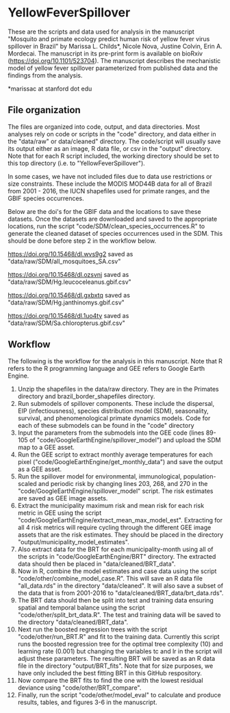 # YellowFeverSpillover
These are the scripts and data used for analysis in the manuscript "Mosquito and primate ecology predict human risk of yellow fever virus spillover in Brazil" by Marissa L. Childs*, Nicole Nova, Justine Colvin, Erin A. Mordecai. The manuscript in its pre-print form is available on bioRxiv (https://doi.org/10.1101/523704). The manuscript describes the mechanistic model of yellow fever spillover parameterized from published data and the findings from the analysis.

*marissac at stanford dot edu

## File organization 

The files are organized into code, output, and data directories. Most analyses rely on code or scripts in the "code" directory, and data either in the "data/raw" or data/cleaned" directory. The code/script will usually save its output either as an image, R data file, or csv in the "output" directory. Note that for each R script included, the working directory should be set to this top directory (i.e. to "YellowFeverSpillover"). 

In some cases, we have not included files due to data use restrictions or size constraints. These include the MODIS MOD44B data for all of Brazil from 2001 - 2016, the IUCN shapefiles used for primate ranges, and the GBIF species occurrences. 

Below are the doi's for the GBIF data and the locations to save these datasets. Once the datasets are downloaded and saved to the appropriate locations, run the script "code/SDM/clean_species_occurrences.R" to generate the cleaned dataset of species occurrences used in the SDM. This should be done before step 2 in the workflow below.  

https://doi.org/10.15468/dl.wvs9g2 saved as "data/raw/SDM/all_mosquitoes_SA.csv"

https://doi.org/10.15468/dl.ozsvnj saved as "data/raw/SDM/Hg.leucoceleanus.gbif.csv"

https://doi.org/10.15468/dl.gxbxtq saved as "data/raw/SDM/Hg.janthinomys.gbif.csv"

https://doi.org/10.15468/dl.1uo4ty saved as "data/raw/SDM/Sa.chloropterus.gbif.csv"

## Workflow

The following is the workflow for the analysis in this manuscript. Note that R refers to the R programming language and GEE refers to Google Earth Engine. 

1. Unzip the shapefiles in the data/raw directory. They are in the Primates directory and brazil_border_shapefiles directory. 
2. Run submodels of spillover components. These include the dispersal, EIP (infectiousness), species distribution model (SDM), seasonality, survival, and phenomenological primate dynamics models. Code for each of these submodels can be found in the "code" directory   
3. Input the parameters from the submodels into the GEE code (lines 89-105 of "code/GoogleEarthEngine/spillover_model") and upload the SDM map to a GEE asset. 
4. Run the GEE script to extract monthly average temperatures for each pixel ("code/GoogleEarthEngine/get_monthly_data") and save the output as a GEE asset. 
5. Run the spillover model for environmental, immunological, population-scaled and periodic risk by changing lines 203, 268, and 270 in the "code/GoogleEarthEngine/spillover_model" script. The risk estimates are saved as GEE image assets.
6. Extract the municipality maximum risk and mean risk for each risk metric in GEE using the script "code/GoogleEarthEngine/extract_mean_max_model_est". Extracting for all 4 risk metrics will require cycling through the different GEE image assets that are the risk estimates. They should be placed in the directory "output/municipality_model_estimates".
7. Also extract data for the BRT for each municipality-month using all of the scripts in "code/GoogleEarthEngine/BRT" directory. The extracted data should then be placed in "data/cleaned/BRT_data".
8. Now in R, combine the model estimates and case data using the script "code/other/combine_model_case.R". This will save an R data file "all_data.rds" in the directory "data/cleaned". It will also save a subset of the data that is from 2001-2016 to "data/cleaned/BRT_data/brt_data.rds".
9. The BRT data should then be split into test and training data ensuring spatial and temporal balance using the script "code/other/split_brt_data.R". The test and training data will be saved to the directory "data/cleaned/BRT_data".
10. Next run the boosted regression trees with the script "code/other/run_BRT.R" and fit to the training data. Currently this script runs the boosted regression tree for the optimal tree complexity (10) and learning rate (0.001) but changing the variables tc and lr in the script will adjust these parameters. The resulting BRT will be saved as an R data file in the directory "output/BRT_fits". Note that for size purposes, we have only included the best fitting BRT in this GitHub respository.
11. Now compare the BRT fits to find the one with the lowest residual deviance using "code/other/BRT_compare". 
12. Finally, run the script "code/other/model_eval" to calculate and produce results, tables, and figures 3-6 in the manuscript.  
